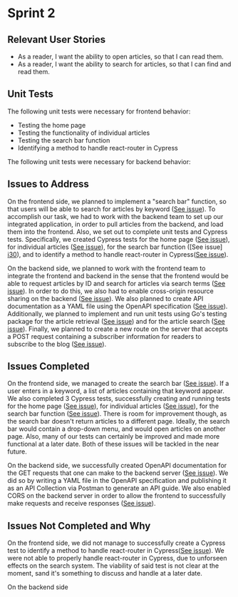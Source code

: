 # Sprint 2

## Relevant User Stories
- As a reader, I want the ability to open articles, so that I can read them.
- As a reader, I want the ability to search for articles, so that I can find and read them.

## Unit Tests
The following unit tests were necessary for frontend behavior:  

- Testing the home page
- Testing the functionality of individual articles
- Testing the search bar function
- Identifying a method to handle react-router in Cypress

The following unit tests were necessary for backend behavior:


## Issues to Address
On the frontend side, we planned to implement a "search bar" function, so that users will be able to search for articles by keyword ([See issue][i24]).
To accomplish our task, we had to work with the backend team to set up our integrated application, in order to pull articles from the backend, and load them into the frontend. Also, we set out to complete unit tests and Cypress tests. Specifically, we created Cypress tests for the home page ([See issue][i28]), for individual articles ([See issue][i29]), for the search bar function ([See issue] [i30]), and to identify a method to handle react-router in Cypress([See issue][i31]).

On the backend side, we planned to work with the frontend team to integrate the frontend and backend in the sense that the frontend would be able to request articles by ID and search for articles via search terms ([See issue][i21]). In order to do this, we also had to enable cross-origin resource sharing on the backend ([See issue][i25]). We also planned to create API documentation as a YAML file using the OpenAPI specification ([See issue][i20]). Additionally, we planned to implement and run unit tests using Go's testing package for the article retrieval ([See issue][i22]) and for the article search ([See issue][i23]). Finally, we planned to create a new route on the server that accepts a POST request containing a subscriber information for readers to subscribe to the blog ([See issue][i32]).

## Issues Completed
On the frontend side, we managed to create the search bar ([See issue][i24]). If a user enters in a keyword, a list of articles containing that keyword appear. We also completed 3 Cypress tests, successfully creating and running tests for the home page ([See issue][i28]), for individual articles ([See issue][i29]), for the search bar function ([See issue][i30]). There is room for improvement though, as the search bar doesn't return articles to a different page. Ideally, the search bar would contain a drop-down menu, and would open articles on another page. Also, many of our tests can certainly be improved and made more functional at a later date. Both of these issues will be tackled in the near future.

On the backend side, we successfully created OpenAPI documentation for the GET requests that one can make to the backend server ([See issue][i20]). We did so by writing a YAML file in the OpenAPI specification and publishing it as an API Collection via Postman to generate an API guide. We also enabled CORS on the backend server in order to allow the frontend to successfully make requests and receive responses ([See issue][i25]).

## Issues Not Completed and Why
On the frontend side, we did not manage to successfully create a Cypress test to identify a method to handle react-router in Cypress([See issue][i31]). We were not able to properly handle react-router in Cypress, due to unforseen effects on the search system. The viability of said test is not clear at the moment, sand it's something to discuss and handle at a later date. 

On the backend side


[i1]: https://github.com/apangasa/cen3031-skjsports/issues/1
[i2]: https://github.com/apangasa/cen3031-skjsports/issues/2
[i3]: https://github.com/apangasa/cen3031-skjsports/issues/3
[i4]: https://github.com/apangasa/cen3031-skjsports/issues/4
[i5]: https://github.com/apangasa/cen3031-skjsports/issues/5
[i6]: https://github.com/apangasa/cen3031-skjsports/issues/6
[i7]: https://github.com/apangasa/cen3031-skjsports/issues/7
[i8]: https://github.com/apangasa/cen3031-skjsports/issues/8
[i9]: https://github.com/apangasa/cen3031-skjsports/issues/9
[i10]:https://github.com/apangasa/cen3031-skjsports/issues/10
[i11]:https://github.com/apangasa/cen3031-skjsports/issues/11
[i12]:https://github.com/apangasa/cen3031-skjsports/issues/12
[i20]:https://github.com/apangasa/cen3031-skjsports/issues/20 
[i21]:https://github.com/apangasa/cen3031-skjsports/issues/21
[i22]:https://github.com/apangasa/cen3031-skjsports/issues/22 
[i23]:https://github.com/apangasa/cen3031-skjsports/issues/23
[i24]:https://github.com/apangasa/cen3031-skjsports/issues/24
[i25]:https://github.com/apangasa/cen3031-skjsports/issues/25
[i28]:https://github.com/apangasa/cen3031-skjsports/issues/28
[i29]:https://github.com/apangasa/cen3031-skjsports/issues/29
[i30]:https://github.com/apangasa/cen3031-skjsports/issues/30
[i31]:https://github.com/apangasa/cen3031-skjsports/issues/31
[i32]:https://github.com/apangasa/cen3031-skjsports/issues/32 

